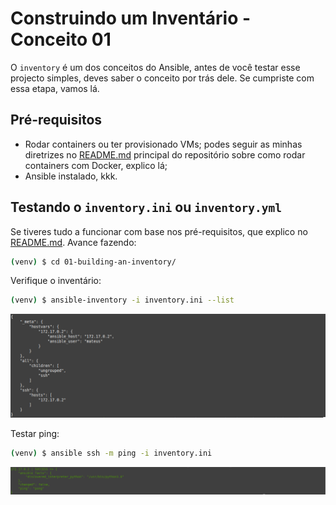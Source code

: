 # Construindo um Inventário - Conceito 01

O `inventory` é um dos conceitos do Ansible, antes de você testar esse projecto simples, deves saber o conceito por trás dele. Se cumpriste com essa etapa, vamos lá.

## Pré-requisitos

- Rodar containers ou ter provisionado VMs; podes seguir as minhas diretrizes no [README.md](../README.md) principal do repositório sobre como rodar containers com Docker, explico lá;
- Ansible instalado, kkk.

## Testando o `inventory.ini` ou `inventory.yml`

Se tiveres tudo a funcionar com base nos pré-requisitos, que explico no [README.md](../README.md). Avance fazendo:

```bash
(venv) $ cd 01-building-an-inventory/
```

Verifique o inventário:

```bash
(venv) $ ansible-inventory -i inventory.ini --list
```

<div align="center">
    <img src="./media/step-01.png" alt="Listando o inventário">
</div>

Testar ping:

```bash
(venv) $ ansible ssh -m ping -i inventory.ini
```

<div align="center">
    <img src="./media/step-02.png" alt="Ping">
</div>